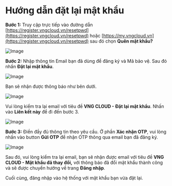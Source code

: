 # Hướng dẫn đặt lại mật khẩu

**Bước 1:** Truy cập trực tiếp vào đường dẫn [https://register.vngcloud.vn/resetpwd](https://register.vngcloud.vn/resetpwd) hoặc [https://my.vngcloud.vn](https://register.vngcloud.vn/resetpwd) sau đó chọn **Quên mật khẩu?**

![Image](https://github.com/vngcloud/docs/blob/main/Vietnamese/.gitbook/assets/image%20(195).png?raw=true)

**Bước 2:** Nhập thông tin Email bạn đã dùng để đăng ký và Mã bảo vệ. Sau đó nhấn **Đặt lại mật khẩu**.

![Image](https://github.com/vngcloud/docs/blob/main/Vietnamese/.gitbook/assets/image%20(196).png?raw=true)

Bạn sẽ nhận được thông báo như bên dưới.

![Image](https://github.com/vngcloud/docs/blob/main/Vietnamese/.gitbook/assets/image%20(197).png?raw=true)

Vui lòng kiểm tra lại email với tiêu đề **VNG CLOUD - Đặt lại mật khẩu**. Nhấn vào **Liên kết này** để đi đến bước 3.

![Image](https://github.com/vngcloud/docs/blob/main/Vietnamese/.gitbook/assets/image%20(198).png?raw=true)

**Bước 3:** Điền đầy đủ thông tin theo yêu cầu. Ở phần **Xác nhận OTP**, vui lòng nhấn vào button **Gửi OTP** để nhận OTP thông qua email bạn đã đăng ký.

![Image](https://github.com/vngcloud/docs/blob/main/Vietnamese/.gitbook/assets/image%20(199).png?raw=true)

Sau đó, vui lòng kiểm tra lại email, bạn sẽ nhận được email với tiêu đề **VNG CLOUD - Mật khẩu đã thay đổi,** với thông báo đã đổi mật khẩu thành công và sẽ được chuyển hướng về trang **Đăng nhập**.

Cuối cùng, đăng nhập vào hệ thống với mật khẩu bạn vừa đặt lại.

